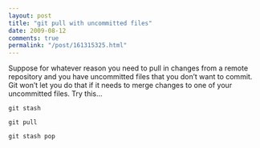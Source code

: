 ```yaml
---
layout: post
title: "git pull with uncommitted files"
date: 2009-08-12
comments: true
permalink: "/post/161315325.html"
---
```


Suppose for whatever reason you need to pull in changes from a remote repository and you have uncommitted files that you don’t want to commit. Git won’t let you do that if it needs to merge changes to one of your uncommitted files. Try this…

    git stash
    
    git pull
    
    git stash pop

